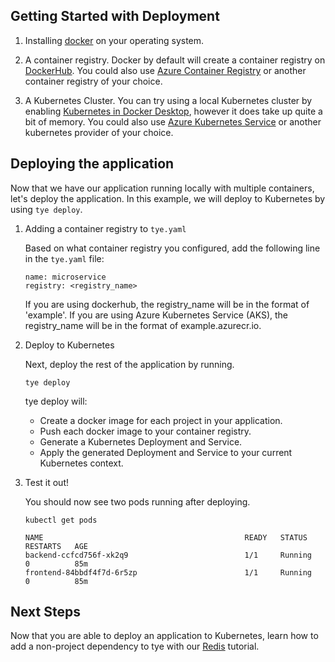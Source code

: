 
## Getting Started with Deployment

1. Installing [docker](https://docs.docker.com/install/) on your operating system.

1. A container registry. Docker by default will create a container registry on [DockerHub](https://hub.docker.com/). You could also use [Azure Container Registry](https://docs.microsoft.com/en-us/azure/aks/tutorial-kubernetes-prepare-acr) or another container registry of your choice.

1. A Kubernetes Cluster. You can try using a local Kubernetes cluster by enabling [Kubernetes in Docker Desktop](https://www.docker.com/blog/docker-windows-desktop-now-kubernetes/), however it does take up quite a bit of memory. You could also use [Azure Kubernetes Service](https://docs.microsoft.com/en-us/azure/aks/tutorial-kubernetes-deploy-cluster) or another kubernetes provider of your choice.

## Deploying the application

Now that we have our application running locally with multiple containers, let's deploy the application. In this example, we will deploy to Kubernetes by using `tye deploy`.

1. Adding a container registry to `tye.yaml`

    Based on what container registry you configured, add the following line in the `tye.yaml` file:

    ```
    name: microservice
    registry: <registry_name>
    ```

    If you are using dockerhub, the registry_name will be in the format of 'example'. If you are using Azure Kubernetes Service (AKS), the registry_name will be in the format of example.azurecr.io.

1. Deploy to Kubernetes

    Next, deploy the rest of the application by running.

    ```
    tye deploy
    ```

    tye deploy will:

    - Create a docker image for each project in your application.
    - Push each docker image to your container registry.
    - Generate a Kubernetes Deployment and Service.
    - Apply the generated Deployment and Service to your current Kubernetes context.

1. Test it out!

    You should now see two pods running after deploying.

    ```
    kubectl get pods
    ```

    ```
    NAME                                             READY   STATUS    RESTARTS   AGE
    backend-ccfcd756f-xk2q9                          1/1     Running   0          85m
    frontend-84bbdf4f7d-6r5zp                        1/1     Running   0          85m
    ```

## Next Steps

Now that you are able to deploy an application to Kubernetes, learn how to add a non-project dependency to tye with our [Redis](redis.md) tutorial.